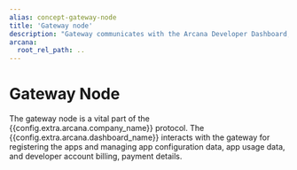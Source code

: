 ```yaml
---
alias: concept-gateway-node
title: 'Gateway node'
description: "Gateway communicates with the Arcana Developer Dashboard, the ADKG subsystem and the blockchain. Developers don't interact with it directly."
arcana:
  root_rel_path: ..
---
```


# Gateway Node

The gateway node is a vital part of the {{config.extra.arcana.company_name}} protocol. The {{config.extra.arcana.dashboard_name}} interacts with the gateway for registering the apps and managing app configuration data, app usage data, and developer account billing, payment details.

